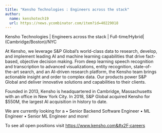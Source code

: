 ```yaml
---
title: "Kensho Technologies : Engineers across the stack"
author:
  name: kenshotech19
  url: https://news.ycombinator.com/item?id=40229018
---
```

Kensho Technologies | Engineers across the stack | Full-time&#x2F;Hybrid| (Cambridge&#x2F;Boston)&#x2F;NYC

At Kensho, we leverage S&amp;P Global’s world-class data to research, develop, and implement leading AI and machine learning capabilities that drive fact-based, objective decision making. From deep learning speech recognition and transcription to advanced visualizations, entity recognition, state-of-the-art search, and an AI-driven research platform, the Kensho team brings actionable insight and order to complex data. Our products power S&amp;P Global and deliver innovative solutions and capabilities to their clients.

Founded in 2013, Kensho is headquartered in Cambridge, Massachusetts with an office in New York City. In 2018, S&amp;P Global acquired Kensho for $550M, the largest AI acquisition in history to date.

We are currently looking for a • Senior Backend Software Engineer • ML Engineer • Senior ML Engineer and more!

To see all open positions visit <a href="https:&#x2F;&#x2F;www.kensho.com&#x2F;careers" rel="nofollow">https:&#x2F;&#x2F;www.kensho.com&#x2F;careers</a>
